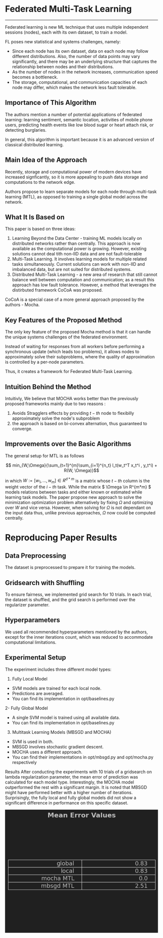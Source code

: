 # Federated Multi-Task Learning
---
Federated learning is new ML technique that uses multiple independent sessions (nodes), each with its own dataset, to train a model.

FL poses new statistical and systems challenges, namely:
- Since each node has its own dataset, data on each node may follow different distributions. Also, the number of data points may vary significantly, and there may be an underlying structure that captures the relationship between nodes and their distributions.
- As the number of nodes in the network increases, communication speed becomes a bottleneck.
- The storage, computational, and communication capacities of each node may differ, which makes the network less fault tolerable.

## Importance of This Algorithm
The authors mention a number of potential applications of federated learning: learning sentiment, semantic location, activities of mobile phone users, predicting health events like low blood sugar or heart attach risk, or detecting burglaries.

In general, this algorithm is important because it is an advanced version of classical distributed learning.

## Main Idea of the Approach
Recently, storage and computational power of modern devices have increased signficantly, so it is more appealing to push data storage and computations to the network edge.

Authors propose to learn separate models for each node through multi-task learning (MTL), as opposed to training a single global model across the network.

## What It Is Based on
This paper is based on three ideas:
1. Learning Beyond the Data Center - training ML models locally on distributed networks rather than centrally. This approach is now available as the computational power is growing. However, existing solutions cannot deal tith non-IID data and are not fault-tolerable
2. Multi-Task Learning. It involves learning models for multiple related tasks simultaneously. Current solutions can work with non-IID and imbalanced data, but are not suited for distributed systems.
3. Distributed Multi-Task Learning - a new area of research that still cannot balance well between computation and communication; as a result this approach has low fault tolerance. However, a method that leverages the distirbuted framework CoCoA was proposed.

CoCoA is a special case of a more general approach proposed by the authors - Mocha.

## Key Features of the Proposed Method
The only key feature of the proposed Mocha method is that it can handle the unique systems challenges of the federated environment.

Instead of waiting for responses from all workers before performing a synchronous update (which leads too problems), it allows nodes to approximately solve their subproblems, where the quality of approximation is controlled by a per-node parameters.

Thus, it creates a framework for Federated Multi-Task Learning.

## Intuition Behind the Method
Intuitivly, We believe that MOCHA works better than the previously proposed frameworks mainly due to two reasons :
  1. Avoids Stragglers effects by providing $t-th$ node to flexibilly approximately solve the node's subproblem
  2. the approach is based on bi-convex alternation, thus guaranteed to converge.

## Improvements over the Basic Algorithms

The general setup for MTL is as follows 

$$ min_{W,\Omega}{\sum_{t=1}^{m}\sum_{i=1}^{n_t} l_t(w_t^T x_t^i , y_t^i) + R(W, \Omega)}$$

in which $W := [w_1, ..., w_m] \in R^{d*m}$ is a matrix whose $t-th$ column is the weight vector of the $i-th$ task. While the matrix $ \Omega \in R^{m*m} $ models relations between tasks and either known or estimated while learning task models. The paper propose new approach to solve the minimization optimization problem alternatively by fixing $\Omega$ and optimizing over $W$ and vice versa. However, when solving for $\Omega$ is not dependant on the input data thus, unlike previous approaches, $\Omega$ now could be computed centrally.  

# Reproducing Paper Results
## Data Preprocessing
The dataset is preprocessed to prepare it for training the models.

## Gridsearch with Shuffling
To ensure fairness, we implemented grid search for 10 trials. In each trial, the dataset is shuffled, and the grid search is performed over the regularizer parameter.

## Hyperparameters
We used all recommended hyperparameters mentioned by the authors, except for the inner iterations count, which was reduced to accommodate computational limitations.

## Experimental Setup
The experiment includes three different model types:

1. Fully Local Model 

- SVM models are trained for each local node.
- Predictions are averaged.
- You can find its implementation in opt/baselines.py
  
2- Fully Global Model

- A single SVM model is trained using all available data.
- You can find its implementation in opt/baselines.py
  
3. Multitask Learning Models (MBSGD and MOCHA)

- SVM is used in both.
- MBSGD involves stochastic gradient descent.
- MOCHA uses a different approach.
- You can find their implementations in opt/mbsgd.py and opt/mocha.py respectively


Results
After conducting the experiments with 10 trials of a gridsearch on lambda regularization parameter, the mean error of prediction was calculated for each model type. Interestingly, the MOCHA model outperformed the rest with a significant margin. It is noted that MBSGD might have performed better with a higher number of iterations. Surprisingly, the fully local and fully global models did not show a significant difference in performance on this specific dataset.

![/results](results.jpeg)

